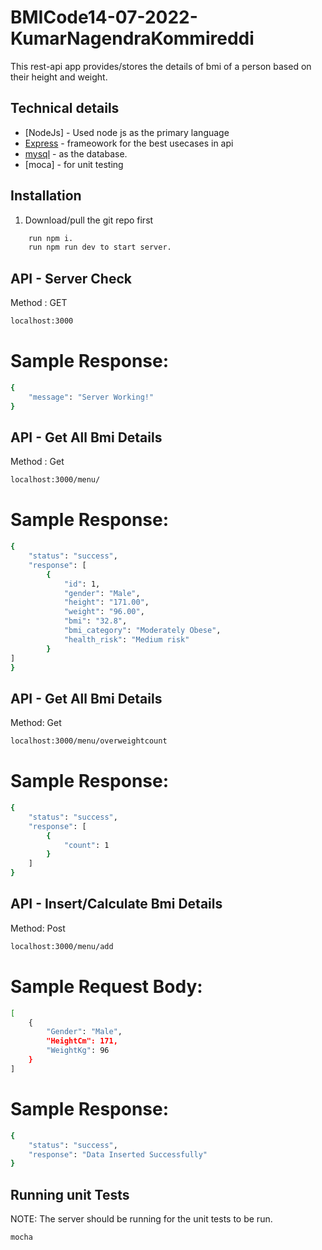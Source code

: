# BMICode14-07-2022-KumarNagendraKommireddi

This rest-api app provides/stores the details of bmi of a person based on their height and weight.

## Technical details
- [NodeJs] - Used  node js as the primary language
- [Express] - frameowork for the best usecases in api
- [mysql] - as the database.
- [moca] - for unit testing

## Installation
1. Download/pull the git repo first

```sh
    run npm i.
    run npm run dev to start server.
```


## API - Server Check
Method : GET
```sh
localhost:3000
```
# Sample Response:
```sh
{
    "message": "Server Working!"
}
```
## API - Get All Bmi Details
Method : Get 
```sh
localhost:3000/menu/
```

# Sample Response:
```sh
{
    "status": "success",
    "response": [
        {
            "id": 1,
            "gender": "Male",
            "height": "171.00",
            "weight": "96.00",
            "bmi": "32.8",
            "bmi_category": "Moderately Obese",
            "health_risk": "Medium risk"
        }
]
}
```

## API - Get All Bmi Details
Method: Get
```sh
localhost:3000/menu/overweightcount
```
# Sample Response:
```sh
{
    "status": "success",
    "response": [
        {
            "count": 1
        }
    ]
}
```

## API - Insert/Calculate Bmi Details
Method: Post
```sh
localhost:3000/menu/add
```
# Sample Request Body:
```sh
[
    {
        "Gender": "Male",
        "HeightCm": 171,
        "WeightKg": 96
    }
]
```

# Sample Response:
```sh
{
    "status": "success",
    "response": "Data Inserted Successfully"
}
```

## Running unit Tests
NOTE: The server should be running for the unit tests to be run.
```sh
mocha
```

   [node.js]: <http://nodejs.org>
   [express]: <http://expressjs.com>
   [mysql]: <https://www.mysql.com/>
   [mocha]: <https://mochajs.org/>